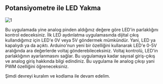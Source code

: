## Potansiyometre ile LED Yakma
![1](https://user-images.githubusercontent.com/112697142/190623765-6f02d9ca-d07e-44a8-9be3-49869baf8ade.PNG)                                                             

Bu uygulamada yine analog pinden aldığınız değere göre LED'in parlaklığını kontrol edeceksiniz. İlk LED aydınlatma uygulamasında dijital çıkış kullandığımız için LED'e 0V veya 5V göndermek mümkündür.
Yani, LED ya kapalıydı ya da açıktı. Arduino'nun yeni bir özelliğini kullanarak LED'e 0-5V aralığında ara değerlerde voltaj gönderebileceksiniz. Voltaj kontrolü, LED'in parlaklığının ayarlanmasını sağlar.
Bu uygulamaya kadar sayısal giriş-çıkış ve analog giriş hakkında bilgi edindiniz. Bu uygulama ile analog çıkışı yani PWM özelliğini öğreneceksiniz.

Şimdi devreyi kuralım ve kodlama ile devam edelim.
